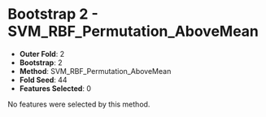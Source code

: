 # Bootstrap 2 - SVM_RBF_Permutation_AboveMean

- **Outer Fold**: 2
- **Bootstrap**: 2
- **Method**: SVM_RBF_Permutation_AboveMean
- **Fold Seed**: 44
- **Features Selected**: 0

No features were selected by this method.
